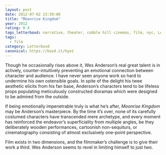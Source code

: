 ```yaml
---
layout: post 
date: 2012-07-02 23:59:00
title: "Moonrise Kingdom"
year: 2012
rating: 0.4
tags_letterboxd: narrative, theater, cobble hill cinemas, film, nyc, Leah
tags:
  - film
category: Letterboxd
canonical: https://boxd.it/hye1
---
```


Though he occasionally rises above it, Wes Anderson’s real great talent is in actively, counter-intuitively preventing an emotional connection between character and audience. I have never seen anyone work so hard to undermine his own ostensible goals. In spite of the delight his twee aesthetic elicits from his fan base, Anderson’s characters tend to be lifeless props populating meticulously constructed dioramas which were designed to be admired from the outside.

If being emotionally impenetrable truly is what he’s after, <cite>Moonrise Kingdom</cite> may be Anderson’s masterpiece. By the time it’s over, none of its carefully costumed characters have transcended mere archetype, and every moment has reinforced the endeavor’s superficiality from multiple angles, be they deliberately wooden performances, cartoonish non-sequiturs, or cinematography consisting of almost exclusively one-point perspective.

Film exists in two dimensions, and the filmmaker’s challenge is to give their work a third. Wes Anderson seems to revel in limiting himself to just two.